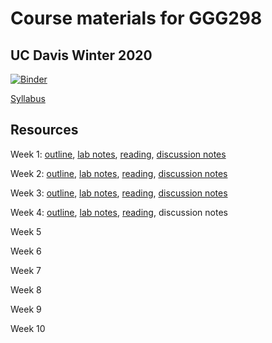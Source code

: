 # Course materials for GGG298
## UC Davis Winter 2020

[![Binder](https://mybinder.org/badge_logo.svg)](https://mybinder.org/v2/gh/ngs-docs/2020-GGG298/shannonekj-week-2)

[Syllabus](https://hackmd.io/3bDesjZaTVSiEzEueSGlDQ?view)

## Resources

Week 1: [outline](https://hackmd.io/@ctb/S1_mb0fe8), [lab notes](https://github.com/ngs-docs/2020-GGG298/blob/master/Week1-intro/README.md), [reading](https://springerplus.springeropen.com/articles/10.1186/s40064-016-2888-8), [discussion notes](https://hackmd.io/vm4LdvN8SDG619N8xFsatg)

Week 2: [outline](https://hackmd.io/O6MaR9tMSxazAC_UCr_hTg), [lab notes](https://github.com/ngs-docs/2020-GGG298/tree/master/Week2-UNIX_for_file_manipulation), [reading](https://springerplus.springeropen.com/articles/10.1186/s40064-016-2888-8), [discussion notes](https://hackmd.io/H7EUa5DMQKmjc4yIwdWgDQ)

Week 3: [outline](https://hackmd.io/To23drs_STONN1zdFb2hkw), [lab notes](https://github.com/ngs-docs/2020-GGG298/blob/master/Week3-conda_for_software_installation/README.md), [reading](https://undsci.berkeley.edu/lessons/pdfs/how_science_works.pdf), [discussion notes](https://hackmd.io/lAgWvrN0T5uc9ZYAQaVHqg)

Week 4: [outline](https://hackmd.io/UuYTlGyVQ7WLTL-3kX3K5A), [lab notes](https://github.com/ngs-docs/2020-GGG298/tree/master/Week4-snakemake-for-workflows), [reading](http://ivory.idyll.org/blog/2014-function-of-unknown-genes.html), discussion notes

Week 5

Week 6

Week 7

Week 8

Week 9

Week 10
